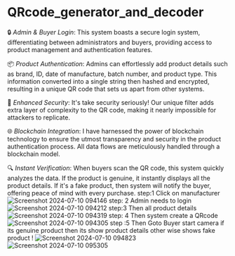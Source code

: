 # QRcode_generator_and_decoder
🔒 *Admin & Buyer Login*: This  system boasts a secure login system, differentiating between administrators and buyers, providing access to product management and authentication features.

📦 *Product Authentication*: Admins can effortlessly add product details such as brand, ID, date of manufacture, batch number, and product type. This information converted into a single string then hashed and encrypted, resulting in a unique QR code that sets us apart from other systems.

🔐 *Enhanced Security*: It's take security seriously! Our unique filter adds extra layer of complexity to the QR code, making it nearly impossible for attackers to replicate.

🌐 *Blockchain Integration*: I have harnessed the power of blockchain technology to ensure the utmost transparency and security in the product authentication process. All data flows are meticulously handled through a blockchain model.

🔍 *Instant Verification*: When buyers scan the QR code, this system quickly analyzes the data. If the product is genuine, it instantly displays all the product details. If it's a fake product, then  system will notify the buyer, offering peace of mind with every purchase.
step:1 
Click on manufacturer 
![Screenshot 2024-07-10 094146](https://github.com/sasmita169/QRcode_generator_and_decoder/assets/118671759/a95d1734-f5c8-43c4-93b9-26954f513d2f)
step: 2 
Admin needs to login
![Screenshot 2024-07-10 094212](https://github.com/sasmita169/QRcode_generator_and_decoder/assets/118671759/c854211c-3f7d-4698-aa34-828bec832413)
step:3 
Then all product details
![Screenshot 2024-07-10 094319](https://github.com/sasmita169/QRcode_generator_and_decoder/assets/118671759/01361693-08c7-4c72-8e6d-f83c3e048291)
step: 4 
Then system create a QRcode 
![Screenshot 2024-07-10 094305](https://github.com/sasmita169/QRcode_generator_and_decoder/assets/118671759/160fd2f8-5e91-4ce8-8a18-b99b08422ebe)
step :5 
Then Goto Buyer start camera if its genuine product then its show product details other wise shows fake product !
![Screenshot 2024-07-10 094823](https://github.com/sasmita169/QRcode_generator_and_decoder/assets/118671759/885c9189-0bc4-4fd2-920f-05be108a7e08)
![Screenshot 2024-07-10 095305](https://github.com/sasmita169/QRcode_generator_and_decoder/assets/118671759/46c7f0cf-1650-433b-bc9d-ba1d4e430e7f)
